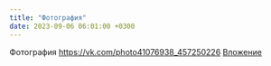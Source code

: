 ```yaml
---
title: "Фотография"
date: 2023-09-06 06:01:00 +0300
---
```


Фотография
<a class="vk-attach" href="https://vk.com/photo41076938_457250226">https://vk.com/photo41076938_457250226</a>
<a class="vk-attach" href="https://vk.com/photo41076938_457250226">Вложение</a>

